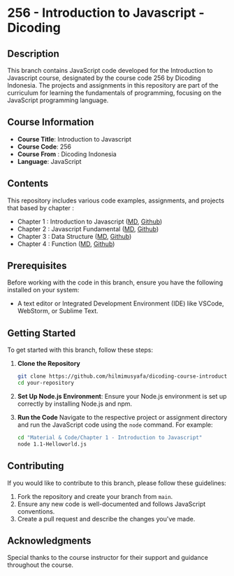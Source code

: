 # 256 - Introduction to Javascript - Dicoding

## Description

This branch contains JavaScript code developed for the Introduction to Javascript course, designated by the course code 256 by Dicoding Indonesia. The projects and assignments in this repository are part of the curriculum for learning the fundamentals of programming, focusing on the JavaScript programming language.

## Course Information

- **Course Title**: Introduction to Javascript
- **Course Code**: 256
- **Course From** : Dicoding Indonesia
- **Language**: JavaScript

## Contents

This repository includes various code examples, assignments, and projects that based by chapter : 

- Chapter 1 : Introduction to Javascript ([MD](https://hackmd.io/@hilmimusyafa/S1OhfX9vA), [Github](https://github.com/hilmimusyafa/dicoding-course-introductiontojavascript/tree/main/Material%20%26%20Code/Chapter%201%20-%20Introduction%20to%20Javascript))
- Chapter 2 : Javascript Fundamental ([MD](https://hackmd.io/@hilmimusyafa/H1qOHQ5vA), [Github](https://github.com/hilmimusyafa/dicoding-course-introductiontojavascript/tree/main/Material%20%26%20Code/Chapter%202%20-%20Javascript%20Fundamental))
- Chapter 3 : Data Structure ([MD](https://hackmd.io/@hilmimusyafa/B1mFvqCP0), [Github](https://github.com/hilmimusyafa/dicoding-course-introductiontojavascript/tree/main/Material%20%26%20Code/Chapter%203%20-%20Data%20Structure))
- Chapter 4 : Function ([MD](https://hackmd.io/@hilmimusyafa/rye_yT4dR), [Github](https://github.com/hilmimusyafa/dicoding-course-introductiontojavascript/tree/main/Material%20%26%20Code/Chapter%204%20-%20Function))

## Prerequisites

Before working with the code in this branch, ensure you have the following installed on your system:

<!-- - [Node.js](https://nodejs.org/) (latest LTS version recommended) -->
- A text editor or Integrated Development Environment (IDE) like VSCode, WebStorm, or Sublime Text.

## Getting Started

To get started with this branch, follow these steps:

1. **Clone the Repository**
    ```bash
    git clone https://github.com/hilmimusyafa/dicoding-course-introductiontojavascript
    cd your-repository
    ```

2. **Set Up Node.js Environment**:
    Ensure your Node.js environment is set up correctly by installing Node.js and npm.

3. **Run the Code**
    Navigate to the respective project or assignment directory and run the JavaScript code using the `node` command. For example:
    ```bash
    cd "Material & Code/Chapter 1 - Introduction to Javascript"
    node 1.1-Helloworld.js
    ```

## Contributing

If you would like to contribute to this branch, please follow these guidelines:

1. Fork the repository and create your branch from `main`.
2. Ensure any new code is well-documented and follows JavaScript conventions.
3. Create a pull request and describe the changes you've made.

## Acknowledgments

Special thanks to the course instructor for their support and guidance throughout the course.
